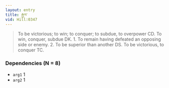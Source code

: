 ```yaml
---
layout: entry
title: རྒྱལ་
vid: Hill:0347
---
```

> To be victorious; to win; to conquer; to subdue, to overpower CD\. To win, conquer, subdue DK\. 1\. To remain having defeated an opposing side or enemy\. 2\. To be superior than another DS\. To be victorious, to conquer TC\.


### Dependencies (N = 8)
* `arg1` 1
* `arg2` 1
